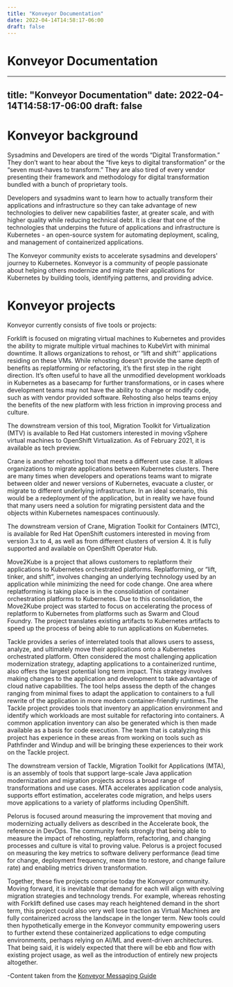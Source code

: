 ```yaml
---
title: "Konveyor Documentation"
date: 2022-04-14T14:58:17-06:00
draft: false
---
```

# Konveyor Documentation

---
title: "Konveyor Documentation"
date: 2022-04-14T14:58:17-06:00
draft: false
---
# Konveyor background
Sysadmins and Developers are tired of the words “Digital Transformation.”  They don’t want to hear about the “five keys to digital transformation” or the “seven must-haves to transform.” They are also tired of every vendor presenting their framework and methodology for digital transformation bundled with a bunch of proprietary tools.

Developers and sysadmins want to learn how to actually transform their applications and infrastructure so they can take advantage of new technologies to deliver new capabilities faster, at greater scale, and with higher quality while reducing technical debt. It is clear that one of the technologies that underpins the future of applications and infrastructure is Kubernetes - an open-source system for automating deployment, scaling, and management of containerized applications.

The Konveyor community exists to accelerate sysadmins and developers' journey to Kubernetes. Konveyor is a community of people passionate about helping others modernize and migrate their applications for Kubernetes by building tools, identifying patterns, and providing advice.

# Konveyor projects

Konveyor currently consists of five tools or projects:

Forklift is focused on migrating virtual machines to Kubernetes and provides the ability to migrate multiple virtual machines to KubeVirt with minimal downtime.  It allows organizations to rehost, or “lift and shift'' applications residing on these VMs.  While rehosting doesn’t provide the same depth of benefits as replatforming or refactoring, it’s the first step in the right direction. It’s often useful to have all the unmodified development workloads in Kubernetes as a basecamp for further transformations,  or in cases where development teams may not have the ability to change or modify code, such as with vendor provided software. Rehosting also helps teams enjoy the benefits of the new platform with less friction in improving process and culture.  

The downstream version of this tool, Migration Toolkit for Virtualization (MTV) is available to Red Hat customers interested in moving vSphere virtual machines to OpenShift Virtualization.  As of February 2021, it is available as tech preview.

Crane is another rehosting tool that meets a different use case.  It allows organizations to migrate applications between Kubernetes clusters.  There are many times when developers and operations teams want to migrate between older and newer versions of Kubernetes, evacuate a cluster, or migrate to different underlying infrastructure. In an ideal scenario, this would be a redeployment of the application, but in reality we have found that many users need a solution for migrating persistent data and the objects within Kubernetes namespaces continuously.

The downstream version of Crane, Migration Toolkit for Containers (MTC), is available for Red Hat OpenShift customers interested in moving from version 3.x to 4, as well as from different clusters of version 4.  It is fully supported and available on OpenShift Operator Hub.

Move2Kube is a project that allows customers to replatform their applications to Kubernetes orchestrated platforms.  Replatforming, or “lift, tinker, and shift”,  involves changing an underlying technology used by an application while minimizing the need for code change. One area where replatforming is taking place is in the consolidation of container orchestration platforms to Kubernetes. Due to this consolidation, the Move2Kube project was started to focus on accelerating the process of replatform to Kubernetes from platforms such as Swarm and Cloud Foundry. The project translates existing artifacts to Kubernetes artifacts to speed up the process of being able to run applications on Kubernetes.

Tackle provides a series of interrelated tools that allows users to assess, analyze, and ultimately move their applications onto a Kubernetes orchestrated platform.  Often considered the most challenging application modernization strategy, adapting applications to a containerized runtime, also offers the largest potential long term impact. This strategy involves making changes to the application and development to take advantage of cloud native capabilities. The tool helps assess the depth of the changes ranging from minimal fixes to adapt the application to containers to a full rewrite of the application in more modern container-friendly runtimes.The Tackle project provides tools that inventory an application environment and  identify which workloads are most suitable for refactoring into containers.  A common application inventory can also be generated which is then made available as a basis for code execution. The team that is catalyzing this project has experience in these areas from working on tools such as Pathfinder and Windup and will be bringing these experiences to their work on the Tackle project.

The downstream version of Tackle, Migration Toolkit for Applications (MTA), is an assembly of tools that support large-scale Java application modernization and migration projects across a broad range of transformations and use cases. MTA accelerates application code analysis, supports effort estimation, accelerates code migration, and helps users move applications to a variety of platforms including OpenShift.

Pelorus is focused around measuring the improvement that moving and modernizing actually delivers as described in the Accelerate book, the reference in DevOps. The community feels strongly that being able to measure the impact of rehosting, replatform, refactoring, and changing processes and culture is vital to proving value. Pelorus is a project focused on measuring the key metrics to software delivery performance (lead time for change, deployment frequency, mean time to restore, and change failure rate) and enabling metrics driven transformation.

Together, these five projects comprise today the Konveyor community.  Moving forward, it is inevitable that demand for each will align with evolving migration strategies and technology trends.  For example, whereas rehosting with Forklift defined use cases may reach heightened demand in the short term, this project could also very well lose traction as Virtual Machines are fully containerized across the landscape in the longer term.  New tools could then hypothetically emerge in the Konveyor community empowering users to further extend these containerized applications to edge computing environments, perhaps relying on AI/ML and event-driven architectures.  That being said, it is widely expected that there will be ebb and flow with existing project usage, as well as the introduction of entirely new projects altogether.

-Content taken from the [Konveyor Messaging Guide](https://docs.google.com/document/d/1ihwqflbCH2baS_lqGUJVbImJcwMc1-GFyP1SV1QjrDY/edit#heading=h.th9fk8bf62kx)

